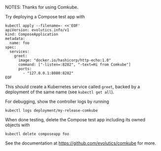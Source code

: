 NOTES:
Thanks for using Comkube.

Try deploying a Compose test app with

```
kubectl apply --filename=- <<'EOF'
apiVersion: evolutics.info/v1
kind: ComposeApplication
metadata:
  name: foo
spec:
  services:
    greet:
      image: "docker.io/hashicorp/http-echo:1.0"
      command: ["-listen=:8282", "-text=Hi from Comkube"]
      ports:
        - "127.0.0.1:8080:8282"
EOF
```

This should create a Kubernetes service called `greet`, backed by a deployment
of the same name (see `kubectl get all`).

For debugging, show the controller logs by running

```
kubectl logs deployment/my-release-comkube
```

When done testing, delete the Compose test app including its owned objects with

```
kubectl delete composeapp foo
```

See the documentation at https://github.com/evolutics/comkube for more.
